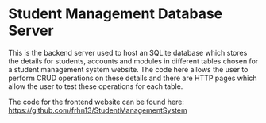 # Student Management Database Server
This is the backend server used to host an SQLite database which stores the details for students, accounts and modules in different tables chosen for a student management system website. The code here allows the user to perform CRUD operations on these details and there are HTTP pages which allow the user to test these operations for each table.

The code for the frontend website can be found here: https://github.com/frhn13/StudentManagementSystem